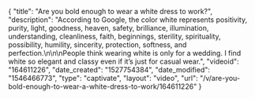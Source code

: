 {
    "title": "Are you bold enough to wear a white dress to work?",
    "description": "According to Google, the color white represents positivity, purity, light, goodness, heaven, safety, brilliance, illumination, understanding, cleanliness, faith, beginnings, sterility, spirituality, possibility, humility, sincerity, protection, softness, and perfection.\n\n\nPeople think wearing white is only for a wedding.  I find white so elegant and classy even if it’s just for casual wear.",
    "videoid": "164611226",
    "date_created": "1527754384",
    "date_modified": "1546466773",
    "type": "captivate",
    "layout": "video",
    "url": "\/v\/are-you-bold-enough-to-wear-a-white-dress-to-work\/164611226"
}